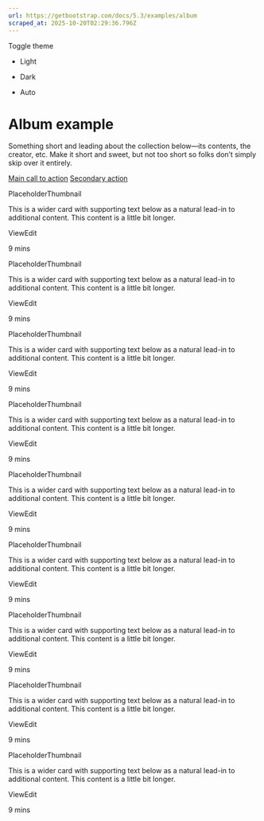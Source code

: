 ```yaml
---
url: https://getbootstrap.com/docs/5.3/examples/album
scraped_at: 2025-10-20T02:29:36.796Z
---
```


Toggle theme

- Light

- Dark

- Auto


# Album example

Something short and leading about the collection below—its contents, the creator, etc. Make it short and sweet, but not too short so folks don’t simply skip over it entirely.

[Main call to action](https://getbootstrap.com/docs/5.3/examples/album/#) [Secondary action](https://getbootstrap.com/docs/5.3/examples/album/#)

PlaceholderThumbnail

This is a wider card with supporting text below as a natural lead-in to additional content. This content is a little bit longer.

ViewEdit

9 mins

PlaceholderThumbnail

This is a wider card with supporting text below as a natural lead-in to additional content. This content is a little bit longer.

ViewEdit

9 mins

PlaceholderThumbnail

This is a wider card with supporting text below as a natural lead-in to additional content. This content is a little bit longer.

ViewEdit

9 mins

PlaceholderThumbnail

This is a wider card with supporting text below as a natural lead-in to additional content. This content is a little bit longer.

ViewEdit

9 mins

PlaceholderThumbnail

This is a wider card with supporting text below as a natural lead-in to additional content. This content is a little bit longer.

ViewEdit

9 mins

PlaceholderThumbnail

This is a wider card with supporting text below as a natural lead-in to additional content. This content is a little bit longer.

ViewEdit

9 mins

PlaceholderThumbnail

This is a wider card with supporting text below as a natural lead-in to additional content. This content is a little bit longer.

ViewEdit

9 mins

PlaceholderThumbnail

This is a wider card with supporting text below as a natural lead-in to additional content. This content is a little bit longer.

ViewEdit

9 mins

PlaceholderThumbnail

This is a wider card with supporting text below as a natural lead-in to additional content. This content is a little bit longer.

ViewEdit

9 mins